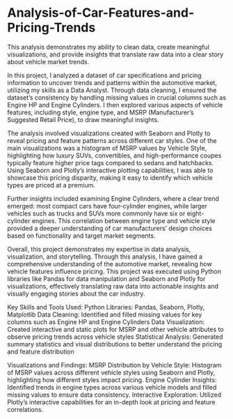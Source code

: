 # Analysis-of-Car-Features-and-Pricing-Trends
This analysis demonstrates my ability to clean data, create meaningful visualizations, and provide insights that translate raw data into a clear story about vehicle market trends.

In this project, I analyzed a dataset of car specifications and pricing information to uncover trends and patterns within the automotive market, utilizing my skills as a Data Analyst. Through data cleaning, I ensured the dataset’s consistency by handling missing values in crucial columns such as Engine HP and Engine Cylinders. I then explored various aspects of vehicle features, including style, engine type, and MSRP (Manufacturer’s Suggested Retail Price), to draw meaningful insights.

The analysis involved visualizations created with Seaborn and Plotly to reveal pricing and feature patterns across different car styles. One of the main visualizations was a histogram of MSRP values by Vehicle Style, highlighting how luxury SUVs, convertibles, and high-performance coupes typically feature higher price tags compared to sedans and hatchbacks. Using Seaborn and Plotly’s interactive plotting capabilities, I was able to showcase this pricing disparity, making it easy to identify which vehicle types are priced at a premium.

Further insights included examining Engine Cylinders, where a clear trend emerged: most compact cars have four-cylinder engines, while larger vehicles such as trucks and SUVs more commonly have six or eight-cylinder engines. This correlation between engine type and vehicle style provided a deeper understanding of car manufacturers’ design choices based on functionality and target market segments.

Overall, this project demonstrates my expertise in data analysis, visualization, and storytelling. Through this analysis, I have gained a comprehensive understanding of the automotive market, revealing how vehicle features influence pricing. This project was executed using Python libraries like Pandas for data manipulation and Seaborn and Plotly for visualizations, effectively translating raw data into actionable insights and visually engaging stories about the car industry.


Key Skills and Tools Used:
Python Libraries: Pandas, Seaborn, Plotly, Matplotlib
Data Cleaning: Identified and filled missing values for key columns such as Engine HP and Engine Cylinders
Data Visualization: Created interactive and static plots for MSRP and other vehicle attributes to observe pricing trends across vehicle styles
Statistical Analysis: Generated summary statistics and visual distributions to better understand the pricing and feature distribution

Visualizations and Findings:
MSRP Distribution by Vehicle Style: Histogram of MSRP values across different vehicle styles using Seaborn and Plotly, highlighting how different styles impact pricing.
Engine Cylinder Insights: Identified trends in engine types across various vehicle models and filled missing values to ensure data consistency.
Interactive Exploration: Utilized Plotly’s interactive capabilities for an in-depth look at pricing and feature correlations.
